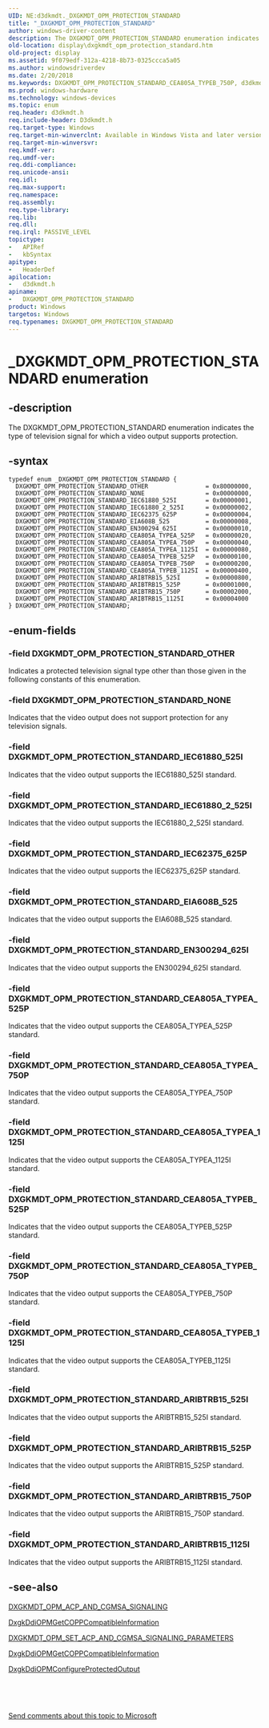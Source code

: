 ```yaml
---
UID: NE:d3dkmdt._DXGKMDT_OPM_PROTECTION_STANDARD
title: "_DXGKMDT_OPM_PROTECTION_STANDARD"
author: windows-driver-content
description: The DXGKMDT_OPM_PROTECTION_STANDARD enumeration indicates the type of television signal for which a video output supports protection.
old-location: display\dxgkmdt_opm_protection_standard.htm
old-project: display
ms.assetid: 9f079edf-312a-4218-8b73-0325ccca5a05
ms.author: windowsdriverdev
ms.date: 2/20/2018
ms.keywords: DXGKMDT_OPM_PROTECTION_STANDARD_CEA805A_TYPEB_750P, d3dkmdt/DXGKMDT_OPM_PROTECTION_STANDARD_CEA805A_TYPEB_750P, d3dkmdt/DXGKMDT_OPM_PROTECTION_STANDARD_CEA805A_TYPEA_750P, d3dkmdt/DXGKMDT_OPM_PROTECTION_STANDARD_ARIBTRB15_525I, d3dkmdt/DXGKMDT_OPM_PROTECTION_STANDARD_CEA805A_TYPEA_1125I, DXGKMDT_OPM_PROTECTION_STANDARD_IEC61880_2_525I, d3dkmdt/DXGKMDT_OPM_PROTECTION_STANDARD_IEC62375_625P, d3dkmdt/DXGKMDT_OPM_PROTECTION_STANDARD_ARIBTRB15_525P, d3dkmdt/DXGKMDT_OPM_PROTECTION_STANDARD_CEA805A_TYPEA_525P, DXGKMDT_OPM_PROTECTION_STANDARD_CEA805A_TYPEB_1125I, DXGKMDT_OPM_PROTECTION_STANDARD_EN300294_625I, d3dkmdt/DXGKMDT_OPM_PROTECTION_STANDARD_EN300294_625I, DXGKMDT_OPM_PROTECTION_STANDARD_ARIBTRB15_750P, d3dkmdt/DXGKMDT_OPM_PROTECTION_STANDARD_IEC61880_2_525I, DmEnums_ce6cf9d1-ec7d-43bd-9204-2428751bdabf.xml, DXGKMDT_OPM_PROTECTION_STANDARD_OTHER, DXGKMDT_OPM_PROTECTION_STANDARD_ARIBTRB15_525I, d3dkmdt/DXGKMDT_OPM_PROTECTION_STANDARD_CEA805A_TYPEB_1125I, DXGKMDT_OPM_PROTECTION_STANDARD_IEC62375_625P, DXGKMDT_OPM_PROTECTION_STANDARD_CEA805A_TYPEA_750P, DXGKMDT_OPM_PROTECTION_STANDARD enumeration [Display Devices], DXGKMDT_OPM_PROTECTION_STANDARD_CEA805A_TYPEB_525P, DXGKMDT_OPM_PROTECTION_STANDARD, DXGKMDT_OPM_PROTECTION_STANDARD_NONE, DXGKMDT_OPM_PROTECTION_STANDARD_IEC61880_525I, DXGKMDT_OPM_PROTECTION_STANDARD_CEA805A_TYPEA_1125I, d3dkmdt/DXGKMDT_OPM_PROTECTION_STANDARD_OTHER, DXGKMDT_OPM_PROTECTION_STANDARD_CEA805A_TYPEA_525P, d3dkmdt/DXGKMDT_OPM_PROTECTION_STANDARD_EIA608B_525, DXGKMDT_OPM_PROTECTION_STANDARD_ARIBTRB15_525P, d3dkmdt/DXGKMDT_OPM_PROTECTION_STANDARD, d3dkmdt/DXGKMDT_OPM_PROTECTION_STANDARD_ARIBTRB15_1125I, d3dkmdt/DXGKMDT_OPM_PROTECTION_STANDARD_ARIBTRB15_750P, display.dxgkmdt_opm_protection_standard, DXGKMDT_OPM_PROTECTION_STANDARD_EIA608B_525, d3dkmdt/DXGKMDT_OPM_PROTECTION_STANDARD_IEC61880_525I, d3dkmdt/DXGKMDT_OPM_PROTECTION_STANDARD_NONE, DXGKMDT_OPM_PROTECTION_STANDARD_ARIBTRB15_1125I, _DXGKMDT_OPM_PROTECTION_STANDARD, d3dkmdt/DXGKMDT_OPM_PROTECTION_STANDARD_CEA805A_TYPEB_525P
ms.prod: windows-hardware
ms.technology: windows-devices
ms.topic: enum
req.header: d3dkmdt.h
req.include-header: D3dkmdt.h
req.target-type: Windows
req.target-min-winverclnt: Available in Windows Vista and later versions of the Windows operating systems.
req.target-min-winversvr: 
req.kmdf-ver: 
req.umdf-ver: 
req.ddi-compliance: 
req.unicode-ansi: 
req.idl: 
req.max-support: 
req.namespace: 
req.assembly: 
req.type-library: 
req.lib: 
req.dll: 
req.irql: PASSIVE_LEVEL
topictype:
-	APIRef
-	kbSyntax
apitype:
-	HeaderDef
apilocation:
-	d3dkmdt.h
apiname:
-	DXGKMDT_OPM_PROTECTION_STANDARD
product: Windows
targetos: Windows
req.typenames: DXGKMDT_OPM_PROTECTION_STANDARD
---
```


# _DXGKMDT_OPM_PROTECTION_STANDARD enumeration


## -description


The DXGKMDT_OPM_PROTECTION_STANDARD enumeration indicates the type of television signal for which a video output supports protection.


## -syntax


````
typedef enum _DXGKMDT_OPM_PROTECTION_STANDARD { 
  DXGKMDT_OPM_PROTECTION_STANDARD_OTHER                = 0x80000000,
  DXGKMDT_OPM_PROTECTION_STANDARD_NONE                 = 0x00000000,
  DXGKMDT_OPM_PROTECTION_STANDARD_IEC61880_525I        = 0x00000001,
  DXGKMDT_OPM_PROTECTION_STANDARD_IEC61880_2_525I      = 0x00000002,
  DXGKMDT_OPM_PROTECTION_STANDARD_IEC62375_625P        = 0x00000004,
  DXGKMDT_OPM_PROTECTION_STANDARD_EIA608B_525          = 0x00000008,
  DXGKMDT_OPM_PROTECTION_STANDARD_EN300294_625I        = 0x00000010,
  DXGKMDT_OPM_PROTECTION_STANDARD_CEA805A_TYPEA_525P   = 0x00000020,
  DXGKMDT_OPM_PROTECTION_STANDARD_CEA805A_TYPEA_750P   = 0x00000040,
  DXGKMDT_OPM_PROTECTION_STANDARD_CEA805A_TYPEA_1125I  = 0x00000080,
  DXGKMDT_OPM_PROTECTION_STANDARD_CEA805A_TYPEB_525P   = 0x00000100,
  DXGKMDT_OPM_PROTECTION_STANDARD_CEA805A_TYPEB_750P   = 0x00000200,
  DXGKMDT_OPM_PROTECTION_STANDARD_CEA805A_TYPEB_1125I  = 0x00000400,
  DXGKMDT_OPM_PROTECTION_STANDARD_ARIBTRB15_525I       = 0x00000800,
  DXGKMDT_OPM_PROTECTION_STANDARD_ARIBTRB15_525P       = 0x00001000,
  DXGKMDT_OPM_PROTECTION_STANDARD_ARIBTRB15_750P       = 0x00002000,
  DXGKMDT_OPM_PROTECTION_STANDARD_ARIBTRB15_1125I      = 0x00004000
} DXGKMDT_OPM_PROTECTION_STANDARD;
````


## -enum-fields




### -field DXGKMDT_OPM_PROTECTION_STANDARD_OTHER

Indicates a protected television signal type other than those given in the following constants of this enumeration. 


### -field DXGKMDT_OPM_PROTECTION_STANDARD_NONE

Indicates that the video output does not support protection for any television signals. 


### -field DXGKMDT_OPM_PROTECTION_STANDARD_IEC61880_525I

Indicates that the video output supports the IEC61880_525I standard. 


### -field DXGKMDT_OPM_PROTECTION_STANDARD_IEC61880_2_525I

Indicates that the video output supports the IEC61880_2_525I standard. 


### -field DXGKMDT_OPM_PROTECTION_STANDARD_IEC62375_625P

Indicates that the video output supports the IEC62375_625P standard. 


### -field DXGKMDT_OPM_PROTECTION_STANDARD_EIA608B_525

Indicates that the video output supports the EIA608B_525 standard. 


### -field DXGKMDT_OPM_PROTECTION_STANDARD_EN300294_625I

Indicates that the video output supports the EN300294_625I standard. 


### -field DXGKMDT_OPM_PROTECTION_STANDARD_CEA805A_TYPEA_525P

Indicates that the video output supports the CEA805A_TYPEA_525P standard. 


### -field DXGKMDT_OPM_PROTECTION_STANDARD_CEA805A_TYPEA_750P

Indicates that the video output supports the CEA805A_TYPEA_750P standard. 


### -field DXGKMDT_OPM_PROTECTION_STANDARD_CEA805A_TYPEA_1125I

Indicates that the video output supports the CEA805A_TYPEA_1125I standard. 


### -field DXGKMDT_OPM_PROTECTION_STANDARD_CEA805A_TYPEB_525P

Indicates that the video output supports the CEA805A_TYPEB_525P standard. 


### -field DXGKMDT_OPM_PROTECTION_STANDARD_CEA805A_TYPEB_750P

Indicates that the video output supports the CEA805A_TYPEB_750P standard. 


### -field DXGKMDT_OPM_PROTECTION_STANDARD_CEA805A_TYPEB_1125I

Indicates that the video output supports the CEA805A_TYPEB_1125I standard. 


### -field DXGKMDT_OPM_PROTECTION_STANDARD_ARIBTRB15_525I

Indicates that the video output supports the ARIBTRB15_525I standard. 


### -field DXGKMDT_OPM_PROTECTION_STANDARD_ARIBTRB15_525P

Indicates that the video output supports the ARIBTRB15_525P standard. 


### -field DXGKMDT_OPM_PROTECTION_STANDARD_ARIBTRB15_750P

Indicates that the video output supports the ARIBTRB15_750P standard. 


### -field DXGKMDT_OPM_PROTECTION_STANDARD_ARIBTRB15_1125I

Indicates that the video output supports the ARIBTRB15_1125I standard. 


## -see-also

<a href="..\d3dkmdt\ns-d3dkmdt-_dxgkmdt_opm_acp_and_cgmsa_signaling.md">DXGKMDT_OPM_ACP_AND_CGMSA_SIGNALING</a>



<a href="..\dispmprt\nc-dispmprt-dxgkddi_opm_get_copp_compatible_information.md">DxgkDdiOPMGetCOPPCompatibleInformation</a>



<a href="..\d3dkmdt\ns-d3dkmdt-_dxgkmdt_opm_set_acp_and_cgmsa_signaling_parameters.md">DXGKMDT_OPM_SET_ACP_AND_CGMSA_SIGNALING_PARAMETERS</a>



<a href="..\dispmprt\nc-dispmprt-dxgkddi_opm_get_copp_compatible_information.md">DxgkDdiOPMGetCOPPCompatibleInformation</a>



<a href="..\dispmprt\nc-dispmprt-dxgkddi_opm_configure_protected_output.md">DxgkDdiOPMConfigureProtectedOutput</a>



 

 

<a href="mailto:wsddocfb@microsoft.com?subject=Documentation%20feedback [display\display]:%20DXGKMDT_OPM_PROTECTION_STANDARD enumeration%20 RELEASE:%20(2/20/2018)&amp;body=%0A%0APRIVACY STATEMENT%0A%0AWe use your feedback to improve the documentation. We don't use your email address for any other purpose, and we'll remove your email address from our system after the issue that you're reporting is fixed. While we're working to fix this issue, we might send you an email message to ask for more info. Later, we might also send you an email message to let you know that we've addressed your feedback.%0A%0AFor more info about Microsoft's privacy policy, see http://privacy.microsoft.com/en-us/default.aspx." title="Send comments about this topic to Microsoft">Send comments about this topic to Microsoft</a>

